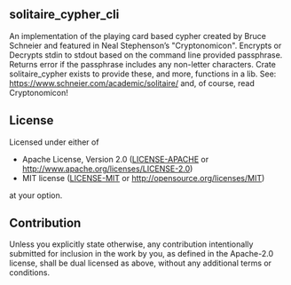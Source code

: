 ## solitaire_cypher_cli

An implementation of the playing card based cypher created by
Bruce Schneier and featured in Neal Stephenson’s "Cryptonomicon".
Encrypts or Decrypts stdin to stdout based on the command line provided passphrase.
Returns error if the passphrase includes any non-letter characters.
Crate solitaire_cypher exists to provide these, and more, functions in a lib.
See: <https://www.schneier.com/academic/solitaire/> and, of course, read Cryptonomicon!

## License

Licensed under either of

* Apache License, Version 2.0
  ([LICENSE-APACHE](LICENSE-APACHE) or http://www.apache.org/licenses/LICENSE-2.0)
* MIT license
  ([LICENSE-MIT](LICENSE-MIT) or http://opensource.org/licenses/MIT)

at your option.

## Contribution

Unless you explicitly state otherwise, any contribution intentionally submitted
for inclusion in the work by you, as defined in the Apache-2.0 license, shall be
dual licensed as above, without any additional terms or conditions.
